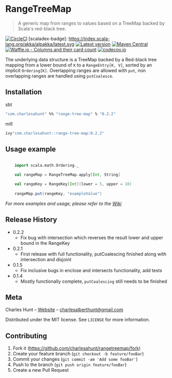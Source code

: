 # RangeTreeMap
> A generic map from ranges to values based on a TreeMap backed by Scala's red-black tree.

[![CircleCI](https://circleci.com/gh/CharlesAHunt/RangeTreeMap.svg?style=shield)](https://circleci.com/gh/CharlesAHunt/RangeTreeMap)
[scaladex-badge]:        https://index.scala-lang.org/akka/alpakka/latest.svg
[![Latest version](https://index.scala-lang.org/charlesahunt/rangetreemap/range-tree-map/latest.svg?color=blue)](https://index.scala-lang.org/charlesahunt/rangetreemap/range-tree-map)
[![Maven Central](https://img.shields.io/maven-central/v/com.charlesahunt/range-tree-map_2.12.svg?color=green)](https://maven-badges.herokuapp.com/maven-central/com.charlesahunt/range-tree-map_2.12)
[![Waffle.io - Columns and their card count](https://badge.waffle.io/CharlesAHunt/RangeTreeMap.svg?columns=all)](https://waffle.io/CharlesAHunt/RangeTreeMap)
[![codecov.io](http://codecov.io/github/charlesahunt/rangetreemap/coverage.svg?branch=master)](http://codecov.io/github/charlesahunt/rangetreemap?branch=master)

The underlying data structure is a TreeMap backed by a Red-black tree mapping from a lower bound of `K` to a
 `RangeEntry[K, V]`, sorted by an implicit `Ordering[K]`.  Overlapping ranges are allowed with `put`, non overlapping
 ranges are handled using `putCoalesce`.

## Installation

sbt

```sh
"com.charlesahunt" %% "range-tree-map" % "0.2.2"
```

mill

```sh
ivy"com.charlesahunt::range-tree-map:0.2.2"
```

## Usage example

```scala

    import scala.math.Ordering._

    val rangeMap = RangeTreeMap.apply[Int, String]

    val rangeKey = RangeKey[Int](lower = 5, upper = 10)
    
    rangeMap.put(rangeKey, "exampleValue")

```
_For more examples and usage, please refer to the [Wiki](https://github.com/CharlesAHunt/RangeTreeMap/wiki)_


## Release History

* 0.2.2
    * Fix bug with intersection which reverses the result lower and upper bound in the RangeKey
* 0.2.1
    * First release with full functionality, putCoalescing finished along with intersection and disjoint
* 0.1.5
    * Fix inclusive bugs in enclose and intersects functionality, add tests
* 0.1.4
    * Mostly functionally complete, `putCoalescing` still needs to be finished

## Meta

Charles Hunt – [Website](http://cornfluence.com) – charlesalberthunt@gmail.com

Distributed under the MIT license. See ``LICENSE`` for more information.

## Contributing

1. Fork it (<https://github.com/charlesahunt/rangetreemap/fork>)
2. Create your feature branch (`git checkout -b feature/fooBar`)
3. Commit your changes (`git commit -am 'Add some fooBar'`)
4. Push to the branch (`git push origin feature/fooBar`)
5. Create a new Pull Request
